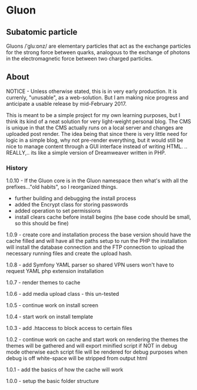 # Gluon

## Subatomic particle

Gluons /ˈɡluːɒnz/ are elementary particles that act as the exchange particles for the strong force between quarks, analogous to the exchange of photons in the electromagnetic force between two charged particles.

## About

NOTICE - Unless otherwise stated, this is in very early production. It is currenly, "unusable", as a web-solution. But I am making nice progress and anticipate a usable release by mid-February 2017.

This is meant to be a simple project for my own learning purposes, but I think its kind of a neat solution for very light-weight personal blog. The CMS is unique in that the CMS actually runs on a local server and changes are uploaded post render. The idea being that since there is very little need for logic in a simple blog, why not pre-render everything, but it would still be nice to manage content through a GUI interface instead of writing HTML. .. REALLY,.. its like a simple version of Dreamweaver written in PHP.


### History

1.0.10 - If the Gluon core is in the Gluon namespace then what's with all the prefixes..."old habits", so I reorganized things.
* further building and debugging the install process
* added the Encrypt class for storing passwords
* added operation to set permissions
* install clears cache before install begins (the base code should be small, so this should be fine)
        
1.0.9 - create core and installation process
        the base version should have the cache filled and will have all the paths setup to run the PHP
        the installation will install the database connection and the FTP connection to upload the
        necessary running files and create the upload hash.

1.0.8 - add Symfony YAML parser so shared VPN users won't have to request YAML php extension installation 

1.0.7 - render themes to cache

1.0.6 - add media upload class - this un-tested

1.0.5 - continue work on install screen

1.0.4 - start work on install template

1.0.3 - add .htaccess to block access to certain files

1.0.2 - continue work on cache and start work on rendering the themes
        the themes will be gathered and will export minified script if NOT in debug mode
        otherwise each script file will be rendered for debug purposes
        when debug is off white-space will be stripped from output html

1.0.1 - add the basics of how the cache will work

1.0.0 - setup the basic folder structure



